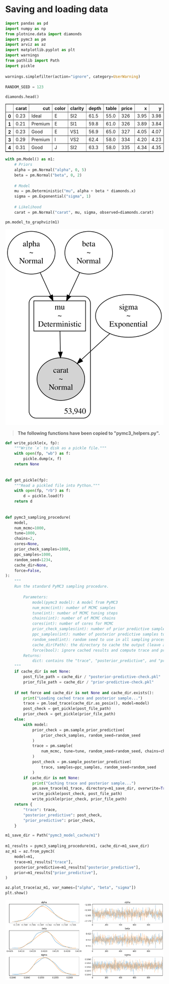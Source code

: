 # Saving and loading data




```python
import pandas as pd
import numpy as np
from plotnine.data import diamonds
import pymc3 as pm
import arviz as az
import matplotlib.pyplot as plt
import warnings
from pathlib import Path
import pickle

warnings.simplefilter(action="ignore", category=UserWarning)

RANDOM_SEED = 123
```


```python
diamonds.head()
```




<div>
<style scoped>
    .dataframe tbody tr th:only-of-type {
        vertical-align: middle;
    }

    .dataframe tbody tr th {
        vertical-align: top;
    }

    .dataframe thead th {
        text-align: right;
    }
</style>
<table border="1" class="dataframe">
  <thead>
    <tr style="text-align: right;">
      <th></th>
      <th>carat</th>
      <th>cut</th>
      <th>color</th>
      <th>clarity</th>
      <th>depth</th>
      <th>table</th>
      <th>price</th>
      <th>x</th>
      <th>y</th>
      <th>z</th>
    </tr>
  </thead>
  <tbody>
    <tr>
      <th>0</th>
      <td>0.23</td>
      <td>Ideal</td>
      <td>E</td>
      <td>SI2</td>
      <td>61.5</td>
      <td>55.0</td>
      <td>326</td>
      <td>3.95</td>
      <td>3.98</td>
      <td>2.43</td>
    </tr>
    <tr>
      <th>1</th>
      <td>0.21</td>
      <td>Premium</td>
      <td>E</td>
      <td>SI1</td>
      <td>59.8</td>
      <td>61.0</td>
      <td>326</td>
      <td>3.89</td>
      <td>3.84</td>
      <td>2.31</td>
    </tr>
    <tr>
      <th>2</th>
      <td>0.23</td>
      <td>Good</td>
      <td>E</td>
      <td>VS1</td>
      <td>56.9</td>
      <td>65.0</td>
      <td>327</td>
      <td>4.05</td>
      <td>4.07</td>
      <td>2.31</td>
    </tr>
    <tr>
      <th>3</th>
      <td>0.29</td>
      <td>Premium</td>
      <td>I</td>
      <td>VS2</td>
      <td>62.4</td>
      <td>58.0</td>
      <td>334</td>
      <td>4.20</td>
      <td>4.23</td>
      <td>2.63</td>
    </tr>
    <tr>
      <th>4</th>
      <td>0.31</td>
      <td>Good</td>
      <td>J</td>
      <td>SI2</td>
      <td>63.3</td>
      <td>58.0</td>
      <td>335</td>
      <td>4.34</td>
      <td>4.35</td>
      <td>2.75</td>
    </tr>
  </tbody>
</table>
</div>




```python
with pm.Model() as m1:
    # Priors
    alpha = pm.Normal("alpha", 0, 5)
    beta = pm.Normal("beta", 0, 2)

    # Model
    mu = pm.Deterministic("mu", alpha + beta * diamonds.x)
    sigma = pm.Exponential("sigma", 1)

    # Likelihood
    carat = pm.Normal("carat", mu, sigma, observed=diamonds.carat)
```


```python
pm.model_to_graphviz(m1)
```





![svg](999_010_saving-and-loading-models_files/999_010_saving-and-loading-models_4_0.svg)




> **The following functions have been copied to "pymc3_helpers.py".**


```python
def write_pickle(x, fp):
    """Write `x` to disk as a pickle file."""
    with open(fp, "wb") as f:
        pickle.dump(x, f)
    return None


def get_pickle(fp):
    """Read a pickled file into Python."""
    with open(fp, "rb") as f:
        d = pickle.load(f)
    return d


def pymc3_sampling_procedure(
    model,
    num_mcmc=1000,
    tune=1000,
    chains=2,
    cores=None,
    prior_check_samples=1000,
    ppc_samples=1000,
    random_seed=1234,
    cache_dir=None,
    force=False,
):
    """
    Run the standard PyMC3 sampling procedure.

        Parameters:
            model(pymc3 model): A model from PyMC3
            num_mcmc(int): number of MCMC samples
            tune(int): number of MCMC tuning steps
            chains(int): number of of MCMC chains
            cores(int): number of cores for MCMC
            prior_check_samples(int): number of prior predictive samples to take
            ppc_samples(int): number of posterior predictive samples to take
            random_seed(int): random seed to use in all sampling processes
            cache_dir(Path): the directory to cache the output (leave as `None` to skip caching)
            force(bool): ignore cached results and compute trace and predictive checks
        Returns:
            dict: contains the "trace", "posterior_predictive", and "prior_predictive"
    """
    if cache_dir is not None:
        post_file_path = cache_dir / "posterior-predictive-check.pkl"
        prior_file_path = cache_dir / "prior-predictive-check.pkl"

    if not force and cache_dir is not None and cache_dir.exists():
        print("Loading cached trace and posterior sample...")
        trace = pm.load_trace(cache_dir.as_posix(), model=model)
        post_check = get_pickle(post_file_path)
        prior_check = get_pickle(prior_file_path)
    else:
        with model:
            prior_check = pm.sample_prior_predictive(
                prior_check_samples, random_seed=random_seed
            )
            trace = pm.sample(
                num_mcmc, tune=tune, random_seed=random_seed, chains=chains, cores=cores
            )
            post_check = pm.sample_posterior_predictive(
                trace, samples=ppc_samples, random_seed=random_seed
            )
        if cache_dir is not None:
            print("Caching trace and posterior sample...")
            pm.save_trace(m1_trace, directory=m1_save_dir, overwrite=True)
            write_pickle(post_check, post_file_path)
            write_pickle(prior_check, prior_file_path)
    return {
        "trace": trace,
        "posterior_predictive": post_check,
        "prior_predictive": prior_check,
    }
```


```python
m1_save_dir = Path("pymc3_model_cache/m1")

m1_results = pymc3_sampling_procedure(m1, cache_dir=m1_save_dir)
az_m1 = az.from_pymc3(
    model=m1,
    trace=m1_results["trace"],
    posterior_predictive=m1_results["posterior_predictive"],
    prior=m1_results["prior_predictive"],
)
```


```python
az.plot_trace(az_m1, var_names=["alpha", "beta", "sigma"])
plt.show()
```



![png](999_010_saving-and-loading-models_files/999_010_saving-and-loading-models_8_0.png)




```python

```
